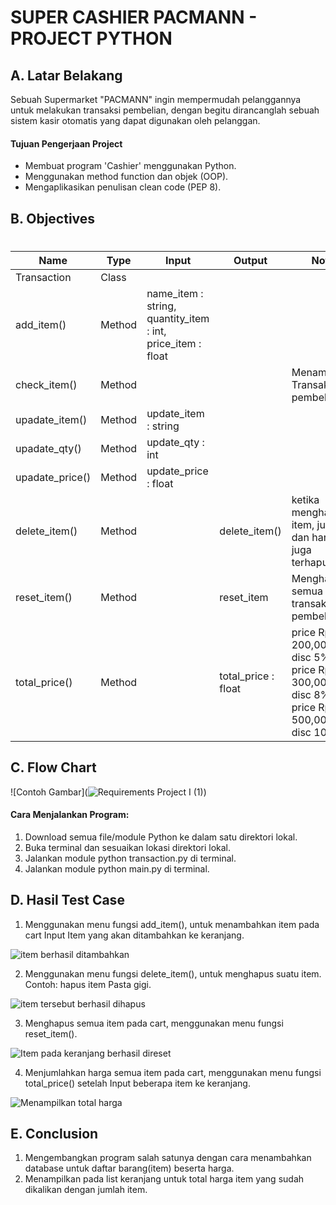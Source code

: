 # SUPER CASHIER PACMANN - PROJECT PYTHON
## A. Latar Belakang 

Sebuah Supermarket "PACMANN" ingin mempermudah pelanggannya untuk melakukan transaksi pembelian, dengan begitu dirancanglah sebuah sistem kasir otomatis yang dapat digunakan oleh pelanggan. 


#### Tujuan Pengerjaan Project
- Membuat program 'Cashier' menggunakan Python.
- Menggunakan method function dan objek (OOP).
- Mengaplikasikan penulisan clean code (PEP 8).

## B. Objectives


#
| Name |Type| Input |  Output |  Note  |
| ------ | ------ | ------ | ------ | ------ |
| Transaction| Class | | |  |
| add_item()| Method |name_item : string, quantity_item : int, price_item : float| |  |
| check_item()| Method | | | Menampilkan Transaksi pembelian |
| upadate_item()| Method |update_item : string | |  |
| upadate_qty()| Method |update_qty : int | |  |
| upadate_price()| Method |update_price : float| |  |
| delete_item()| Method | | delete_item()| ketika menghapus item, jumlah dan harga juga terhapus |
| reset_item()| Method | |reset_item |  Menghapus semua item transaksi pembelian|
| total_price()| Method | | total_price : float| price Rp 200,000 disc 5%, price Rp 300,000 disc 8%, price Rp 500,000 disc 10%|


## C. Flow Chart
![Contoh Gambar](![Requirements Project I (1)](https://github.com/taqi014/Images/assets/138283551/46524d09-0274-48af-bcdd-56ed9a22a447))


#### Cara Menjalankan Program:
1. Download semua file/module Python ke dalam satu direktori lokal.
2. Buka terminal dan sesuaikan lokasi direktori lokal.
3. Jalankan module python transaction.py di terminal.
4. Jalankan module python main.py di terminal.

## D. Hasil Test Case
1. Menggunakan menu fungsi add_item(), untuk menambahkan item pada cart
Input Item yang akan ditambahkan ke keranjang.

![item berhasil ditambahkan](https://unsplash.com/photos/Hv9CS6KZayQ)

2. Menggunakan menu fungsi delete_item(), untuk menghapus suatu item. 
Contoh: hapus item Pasta gigi.

![item tersebut berhasil dihapus](https://unsplash.com/photos/Hv9CS6KZayQ)

3. Menghapus semua item pada cart, menggunakan menu fungsi reset_item().

![Item pada keranjang berhasil direset](https://unsplash.com/photos/Hv9CS6KZayQ)

4. Menjumlahkan harga semua item pada cart, menggunakan menu fungsi total_price() setelah Input beberapa item ke keranjang.

![Menampilkan total harga](https://unsplash.com/photos/Hv9CS6KZayQ)


## E. Conclusion
1. Mengembangkan program salah satunya dengan cara menambahkan database untuk daftar barang(item) beserta harga.
2. Menampilkan pada list keranjang untuk total harga item yang sudah dikalikan dengan jumlah item.
